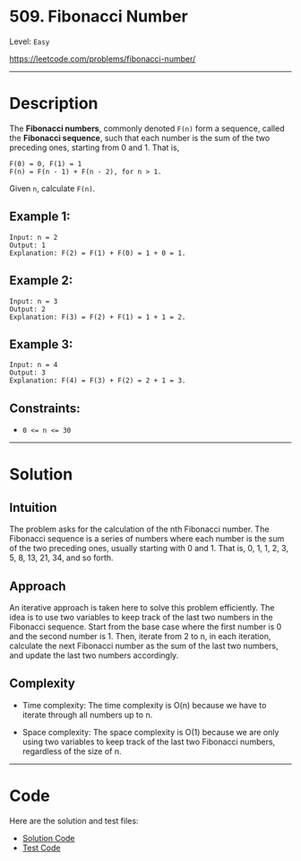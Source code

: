 # 509. Fibonacci Number

Level: `Easy`

https://leetcode.com/problems/fibonacci-number/

---

# Description

The **Fibonacci numbers**, commonly denoted `F(n)` form a sequence, called the **Fibonacci sequence**, such that each number is the sum of the two preceding ones, starting from 0 and 1. That is,

    F(0) = 0, F(1) = 1
    F(n) = F(n - 1) + F(n - 2), for n > 1.
Given `n`, calculate `F(n)`.

## Example 1:

    Input: n = 2
    Output: 1
    Explanation: F(2) = F(1) + F(0) = 1 + 0 = 1.

## Example 2:

    Input: n = 3
    Output: 2
    Explanation: F(3) = F(2) + F(1) = 1 + 1 = 2.

## Example 3:

    Input: n = 4
    Output: 3
    Explanation: F(4) = F(3) + F(2) = 2 + 1 = 3.

## Constraints:

- `0 <= n <= 30`

---

# Solution

## Intuition
The problem asks for the calculation of the nth Fibonacci number. The Fibonacci sequence is a series of numbers where each number is the sum of the two preceding ones, usually starting with 0 and 1. That is, 0, 1, 1, 2, 3, 5, 8, 13, 21, 34, and so forth.

## Approach
An iterative approach is taken here to solve this problem efficiently. The idea is to use two variables to keep track of the last two numbers in the Fibonacci sequence. Start from the base case where the first number is 0 and the second number is 1. Then, iterate from 2 to n, in each iteration, calculate the next Fibonacci number as the sum of the last two numbers, and update the last two numbers accordingly.

## Complexity
- Time complexity:
  The time complexity is O(n) because we have to iterate through all numbers up to n.

- Space complexity:
  The space complexity is O(1) because we are only using two variables to keep track of the last two Fibonacci numbers, regardless of the size of n.

---

# Code
Here are the solution and test files:
- [Solution Code](./solution.go)
- [Test Code](./solution_test.go)